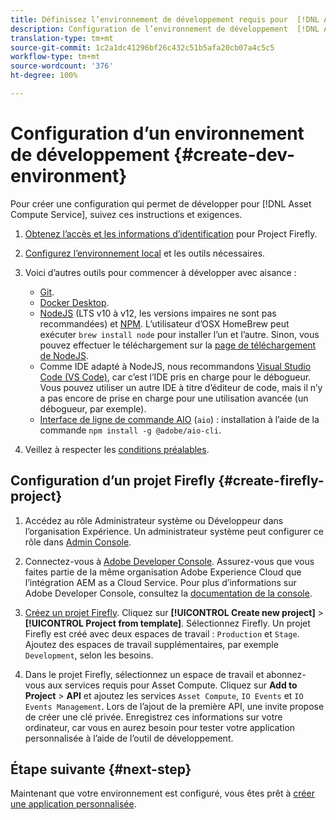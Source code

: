 ```yaml
---
title: Définissez l’environnement de développement requis pour  [!DNL Asset Compute Service].
description: Configuration de l’environnement de développement  [!DNL Asset Compute Service]  pour commencer à créer et tester le code personnalisé.
translation-type: tm+mt
source-git-commit: 1c2a1dc41296bf26c432c51b5afa20cb07a4c5c5
workflow-type: tm+mt
source-wordcount: '376'
ht-degree: 100%

---
```



# Configuration d’un environnement de développement {#create-dev-environment}

Pour créer une configuration qui permet de développer pour [!DNL Asset Compute Service], suivez ces instructions et exigences.

1. [Obtenez l’accès et les informations d’identification](https://github.com/AdobeDocs/project-firefly/blob/master/getting_started/setup.md#acquire-access-and-credentials) pour Project Firefly.

1. [Configurez l’environnement local](https://github.com/AdobeDocs/project-firefly/blob/master/getting_started/setup.md#local-environment-set-up) et les outils nécessaires.

1. Voici d’autres outils pour commencer à développer avec aisance :

   * [Git](https://git-scm.com/).
   * [Docker Desktop](https://www.docker.com/get-started).
   * [NodeJS](https://nodejs.org) (LTS v10 à v12, les versions impaires ne sont pas recommandées) et [NPM](https://www.npmjs.com). L’utilisateur d’OSX HomeBrew peut exécuter `brew install node` pour installer l’un et l’autre. Sinon, vous pouvez effectuer le téléchargement sur la [page de téléchargement de NodeJS](https://nodejs.org/fr/).
   * Comme IDE adapté à NodeJS, nous recommandons [Visual Studio Code (VS Code)](https://code.visualstudio.com), car c’est l’IDE pris en charge pour le débogueur. Vous pouvez utiliser un autre IDE à titre d’éditeur de code, mais il n’y a pas encore de prise en charge pour une utilisation avancée (un débogueur, par exemple).
   * [Interface de ligne de commande AIO](https://github.com/adobe/aio-cli) (`aio`) : installation à l’aide de la commande `npm install -g @adobe/aio-cli`.

1. Veillez à respecter les [conditions préalables](/help/understand-extensibility.md#prerequisites-and-provisioning).

## Configuration d’un projet Firefly {#create-firefly-project}

1. Accédez au rôle Administrateur système ou Développeur dans l’organisation Expérience. Un administrateur système peut configurer ce rôle dans [Admin Console](https://adminconsole.adobe.com/overview).

1. Connectez-vous à [Adobe Developer Console](https://console.adobe.io/). Assurez-vous que vous faites partie de la même organisation Adobe Experience Cloud que l’intégration AEM as a Cloud Service. Pour plus d’informations sur Adobe Developer Console, consultez la [documentation de la console](https://www.adobe.io/apis/experienceplatform/console/docs.html).

1. [Créez un projet Firefly](https://www.adobe.io/apis/experienceplatform/project-firefly/docs.html#!AdobeDocs/project-firefly/master/getting_started/first_app.md). Cliquez sur **[!UICONTROL Create new project]** > **[!UICONTROL Project from template]**. Sélectionnez Firefly. Un projet Firefly est créé avec deux espaces de travail : `Production` et `Stage`. Ajoutez des espaces de travail supplémentaires, par exemple `Development`, selon les besoins.

1. Dans le projet Firefly, sélectionnez un espace de travail et abonnez-vous aux services requis pour Asset Compute. Cliquez sur **Add to Project** > **API** et ajoutez les services `Asset Compute`, `IO Events` et `IO Events Management`. Lors de l’ajout de la première API, une invite propose de créer une clé privée. Enregistrez ces informations sur votre ordinateur, car vous en aurez besoin pour tester votre application personnalisée à l’aide de l’outil de développement.

## Étape suivante {#next-step}

Maintenant que votre environnement est configuré, vous êtes prêt à [créer une application personnalisée](develop-custom-application.md).

<!-- TBD items for later:
 
* Any steps in the beginning that lead to gotchas later should be called out for caution? For example,
  * don't change some defaults initially
  * know risks when deviating from standard path
  * naming conventions to follow
  * Retrieve and format credentials (YAML file details)
-->
